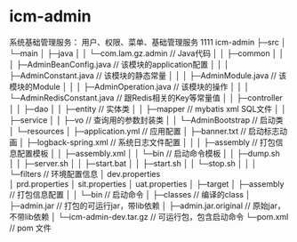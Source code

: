# icm-admin
系统基础管理服务：
用户、权限、菜单、基础管理服务
1111
icm-admin
	├─src
	│  └─main
	│      ├─java
	│      │  └─com.lam.gz.admin			// Java代码
	│      │                  ├─common
	│	   │				  │	  ├─AdminBeanConfig.java 	// 该模块的application配置
	│	   │				  │   ├─AdminConstant.java		// 该模块的静态常量
	│	   │				  │   ├─AdminModule.java		// 该模块的Module
	│	   │				  │   ├─AdminOperation.java		// 该模块的操作
	│	   │				  │   └─AdminRedisConstant.java // 跟Redis相关的Key等常量值
	│      │                  ├─controller
	│      │                  ├─dao
	│      │                  ├─entity						// 实体类
	│      │                  ├─mapper						// mybatis xml SQL文件
	│      │                  ├─service
	│      │                  ├─vo							// 查询用的参数封装类
	│	   │				  └─AdminBootstrap 				// 启动类
	│      └─resources
	│          	├─application.yml			// 应用配置
	│ 	    	├─banner.txt				// 启动标志动画
	│ 	   		├─logback-spring.xml		// 系统日志文件配置
	│ 	   		│
	│ 	   		├─assembly					// 打包信息配置模板
	│ 	   		│  ├─assembly.xml
	│ 	   		│  └─bin					// 启动命令模板
	│ 	   		│     ├─dump.sh				
	│ 	    	│     ├─server.sh
	│ 	    	│     ├─start.bat
	│ 	    	│     ├─start.sh
	│ 	    	│     └─stop.sh
	│ 	    	│
	│			└─filters					// 环境配置信息
	│				dev.properties			
	│				prd.properties
	│				sit.properties
	│				uat.properties
	│
	├─target
	│   ├─assembly							// 打包信息配置
	│	│	└─bin							// 启动命令
	│   ├─classes							// 编译的class
	│   ├─admin.jar							// 打包的可运行jar，带lib依赖
	│   ├─admin.jar.original				// 原始jar，不带lib依赖
	│   └─icm-admin-dev.tar.gz				// 可运行包，包含启动命令
	└─pom.xml								// pom 文件